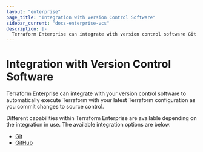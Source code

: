 ```yaml
---
layout: "enterprise"
page_title: "Integration with Version Control Software"
sidebar_current: "docs-enterprise-vcs"
description: |-
  Terraform Enterprise can integrate with version control software Git and GitHub.
---
```


# Integration with Version Control Software

Terraform Enterprise can integrate with your version control software to automatically execute
Terraform with your latest Terraform configuration as you commit changes to
source control.

Different capabilities within Terraform Enterprise are available depending on the integration
in use. The available integration options are below.

- [Git](/docs/enterprise/vcs/git.html)
- [GitHub](/docs/enterprise/vcs/github.html)
